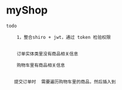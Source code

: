 # myShop
    
    todo
        
        1，整合shiro + jwt，通过 token 检验权限
        
        
        订单实体类里没有商品相关信息
        
        购物车里有商品相关信息
        
       
       提交订单时  需要遍历购物车里的商品，然后插入到